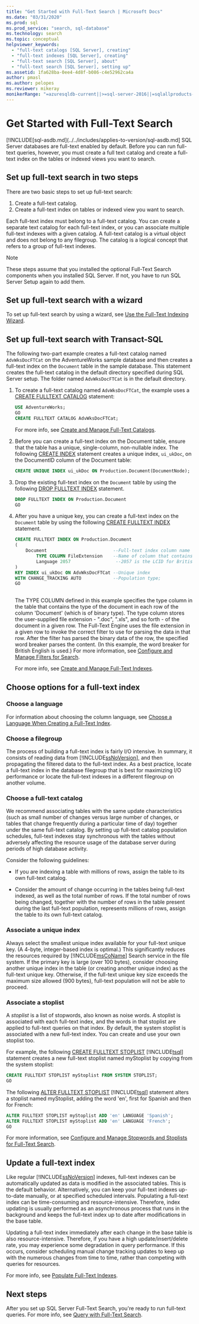 ```yaml
---
title: "Get Started with Full-Text Search | Microsoft Docs"
ms.date: "03/31/2020"
ms.prod: sql
ms.prod_service: "search, sql-database"
ms.technology: search
ms.topic: conceptual
helpviewer_keywords: 
  - "full-text catalogs [SQL Server], creating"
  - "full-text indexes [SQL Server], creating"
  - "full-text search [SQL Server], about"
  - "full-text search [SQL Server], setting up"
ms.assetid: 1fa628ba-0ee4-4d8f-b086-c4e52962ca4a
author: pmasl
ms.author: pelopes
ms.reviewer: mikeray
monikerRange: "=azuresqldb-current||>=sql-server-2016||=sqlallproducts-allversions||>=sql-server-linux-2017||=azuresqldb-mi-current"
---
```

# Get Started with Full-Text Search
[!INCLUDE[sql-asdb.md](../../includes/applies-to-version/sql-asdb.md]
SQL Server databases are full-text enabled by default. Before you can run full-text queries, however, you must create a full text catalog and create a full-text index on the tables or indexed views you want to search.

## Set up full-text search in two steps
There are two basic steps to set up full-text search:  
1.  Create a full-text catalog.  
2.  Create a full-text index on tables or indexed view you want to search. 

Each full-text index must belong to a full-text catalog. You can create a separate text catalog for each full-text index, or you can associate multiple full-text indexes with a given catalog. A full-text catalog is a virtual object and does not belong to any filegroup. The catalog is a logical concept that refers to a group of full-text indexes.

> [!NOTE]
> These steps assume that you installed the optional Full-Text Search components when you installed SQL Server. If not, you have to run SQL Server Setup again to add them.  

## Set up full-text search with a wizard 
 
To set up full-text search by using a wizard, see [Use the Full-Text Indexing Wizard](../../relational-databases/search/use-the-full-text-indexing-wizard.md).

## Set up full-text search with Transact-SQL 
 The following two-part example creates a full-text catalog named `AdvWksDocFTCat` on the AdventureWorks sample database and then creates a full-text index on the `Document` table in the sample database. This statement creates the full-text catalog in the default directory specified during SQL Server setup. The folder named `AdvWksDocFTCat` is in the default directory.  
  
1.  To create a full-text catalog named `AdvWksDocFTCat`, the example uses a [CREATE FULLTEXT CATALOG](../../t-sql/statements/create-fulltext-catalog-transact-sql.md) statement:  
  
    ```sql
    USE AdventureWorks;  
    GO  
    CREATE FULLTEXT CATALOG AdvWksDocFTCat;  
    ```  
    For more info, see [Create and Manage Full-Text Catalogs](../../relational-databases/search/create-and-manage-full-text-catalogs.md).
 
2.  Before you can create a full-text index on the Document table, ensure that the table has a unique, single-column, non-nullable index. The following [CREATE INDEX](../../t-sql/statements/create-index-transact-sql.md) statement creates a unique index, `ui_ukDoc`, on the DocumentID column of the Document table:  
  
    ```sql 
    CREATE UNIQUE INDEX ui_ukDoc ON Production.Document(DocumentNode);  
    ```  

3.  Drop the existing full-text index on the `Document` table by using the following [DROP FULLTEXT INDEX](../../t-sql/statements/drop-fulltext-index-transact-sql.md) statement. 

    ```sql
    DROP FULLTEXT INDEX ON Production.Document
    GO
    ```

4.  After you have a unique key, you can create a full-text index on the `Document` table by using the following [CREATE FULLTEXT INDEX](../../t-sql/statements/create-fulltext-index-transact-sql.md) statement.  
  
    ```sql  
    CREATE FULLTEXT INDEX ON Production.Document  
    (  
        Document                         --Full-text index column name   
            TYPE COLUMN FileExtension    --Name of column that contains file type information  
            Language 2057                 --2057 is the LCID for British English  
    )  
    KEY INDEX ui_ukDoc ON AdvWksDocFTCat --Unique index  
    WITH CHANGE_TRACKING AUTO            --Population type;  
    GO  
  
    ```  
    
  
  
     The TYPE COLUMN defined in this example specifies the type column in the table that contains the type of the document in each row of the column 'Document' (which is of binary type). The type column stores the user-supplied file extension - ".doc", ".xls", and so forth - of the document in a given row. The Full-Text Engine uses the file extension in a given row to invoke the correct filter to use for parsing the data in that row. After the filter has parsed the binary data of the row, the specified word breaker parses the content. (In this example, the word breaker for British English is used.) For more information, see [Configure and Manage Filters for Search](../../relational-databases/search/configure-and-manage-filters-for-search.md).  

    For more info, see [Create and Manage Full-Text Indexes](../../relational-databases/search/create-and-manage-full-text-indexes.md).

##  <a name="options"></a> Choose options for a full-text index 
  
### Choose a language  
 For information about choosing the column language, see [Choose a Language When Creating a Full-Text Index](../../relational-databases/search/choose-a-language-when-creating-a-full-text-index.md).  
  
### Choose a filegroup  
 The process of building a full-text index is fairly I/O intensive. In summary, it consists of reading data from [!INCLUDE[ssNoVersion](../../includes/ssnoversion-md.md)], and then propagating the filtered data to the full-text index. As a best practice, locate a full-text index in the database filegroup that is best for maximizing I/O performance or locate the full-text indexes in a different filegroup on another volume.
  
### Choose a full-text catalog   
 
 We recommend associating tables with the same update characteristics (such as small number of changes versus large number of changes, or tables that change frequently during a particular time of day) together under the same full-text catalog. By setting up full-text catalog population schedules, full-text indexes stay synchronous with the tables without adversely affecting the resource usage of the database server during periods of high database activity.  
  
 Consider the following guidelines:  
  
-   If you are indexing a table with millions of rows, assign the table to its own full-text catalog.  
  
-   Consider the amount of change occurring in the tables being full-text indexed, as well as the total number of rows. If the total number of rows being changed, together with the number of rows in the table present during the last full-text population, represents millions of rows, assign the table to its own full-text catalog.  

### Associate a unique index
Always select the smallest unique index available for your full-text unique key. (A 4-byte, integer-based index is optimal.) This significantly reduces the resources required by [!INCLUDE[msCoName](../../includes/msconame-md.md)] Search service in the file system. If the primary key is large (over 100 bytes), consider choosing another unique index in the table (or creating another unique index) as the full-text unique key. Otherwise, if the full-text unique key size exceeds the maximum size allowed (900 bytes), full-text population will not be able to proceed.  
 
### Associate a stoplist   
  A *stoplist* is a list of stopwords, also known as noise words. A stoplist is associated with each full-text index, and the words in that stoplist are applied to full-text queries on that index. By default, the system stoplist is associated with a new full-text index. You can create and use your own stoplist too.   
  
 For example, the following [CREATE FULLTEXT STOPLIST](../../t-sql/statements/create-fulltext-stoplist-transact-sql.md) [!INCLUDE[tsql](../../includes/tsql-md.md)] statement creates a new full-text stoplist named myStoplist by copying from the system stoplist:  
  
```sql  
CREATE FULLTEXT STOPLIST myStoplist FROM SYSTEM STOPLIST;  
GO  
```  
  
 The following [ALTER FULLTEXT STOPLIST](../../t-sql/statements/alter-fulltext-stoplist-transact-sql.md) [!INCLUDE[tsql](../../includes/tsql-md.md)] statement alters a stoplist named myStoplist, adding the word 'en', first for Spanish and then for French:  
  
```sql  
ALTER FULLTEXT STOPLIST myStoplist ADD 'en' LANGUAGE 'Spanish';  
ALTER FULLTEXT STOPLIST myStoplist ADD 'en' LANGUAGE 'French';  
GO  
```  
For more information, see [Configure and Manage Stopwords and Stoplists for Full-Text Search](../../relational-databases/search/configure-and-manage-stopwords-and-stoplists-for-full-text-search.md).

## Update a full-text index  
 Like regular [!INCLUDE[ssNoVersion](../../includes/ssnoversion-md.md)] indexes, full-text indexes can be automatically updated as data is modified in the associated tables. This is the default behavior. Alternatively, you can keep your full-text indexes up-to-date manually, or at specified scheduled intervals. Populating a full-text index can be time-consuming and resource-intensive. Therefore, index updating is usually performed as an asynchronous process that runs in the background and keeps the full-text index up to date after modifications in the base table. 
 
Updating a full-text index immediately after each change in the base table is also resource-intensive. Therefore, if you have a high update/insert/delete rate, you may experience some degradation in query performance. If this occurs, consider scheduling manual change tracking updates to keep up with the numerous changes from time to time, rather than competing with queries for resources.  
  
For more info, see [Populate Full-Text Indexes](../../relational-databases/search/populate-full-text-indexes.md). 

## Next steps
After you set up SQL Server Full-Text Search, you're ready to run full-text queries. For more info, see [Query with Full-Text Search](../../relational-databases/search/query-with-full-text-search.md).
